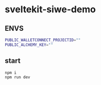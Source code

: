 # sveltekit-siwe-demo

## ENVS

```bash
PUBLIC_WALLETCONNECT_PROJECTID=""
PUBLIC_ALCHEMY_KEY=""
```

## start

```bash
npm i
npm run dev
```
